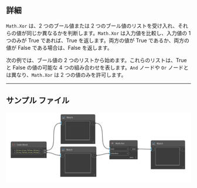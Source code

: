 ## 詳細
`Math.Xor` は、2 つのブール値または 2 つのブール値のリストを受け入れ、それらの値が同じか異なるかを判断します。`Math.Xor` は入力値を比較し、入力値の 1 つのみが True であれば、True を返します。両方の値が True であるか、両方の値が False である場合は、False を返します。

次の例では、ブール値の 2 つのリストから始めます。これらのリストは、True と False の値の可能な 4 つの組み合わせを表します。`And` ノードや `Or` ノードとは異なり、`Math.Xor` は 2 つの値のみを許可します。
___
## サンプル ファイル

![Math.Xor](./DSCore.Math.Xor_img.jpg)
